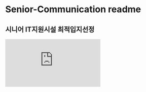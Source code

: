 # Senior-Communication readme

## 시니어 IT지원시설 최적입지선정
![image](https://github.com/hearts2/Senior-Communication/files/10028767/4.QR.pdf)



